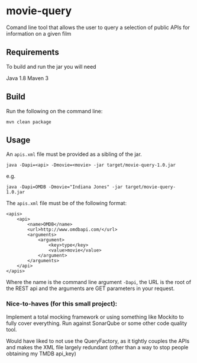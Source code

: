 # movie-query
Comand line tool that allows the user to query a selection of public APIs for information on a given film

## Requirements

To build and run the jar you will need

Java 1.8
Maven 3

## Build

Run the following on the command line:

    mvn clean package

## Usage

An `apis.xml` file must be provided as a sibling of the jar.

    java -Dapi=<api> -Dmovie=<movie> -jar target/movie-query-1.0.jar
    
e.g.

    java -Dapi=OMDB -Dmovie="Indiana Jones" -jar target/movie-query-1.0.jar
    
The `apis.xml` file must be of the following format:

    <apis>
        <api>
            <name>OMDB</name>
            <url>http://www.omdbapi.com/</url>
            <arguments>
                <argument>
                    <key>type</key>
                    <value>movie</value>
                </argument>
            </arguments>
        </api>
    </apis>

Where the name is the command line argument `-Dapi`, the URL is the root of the REST api and 
the arguments are GET parameters in your request.

### Nice-to-haves (for this small project):

Implement a total mocking framework or using something like Mockito to fully cover everything.
Run against SonarQube or some other code quality tool.

Would have liked to not use the QueryFactory, as it tightly couples the APIs and makes the XML file largely redundant
(other than a way to stop people obtaining my TMDB api_key)